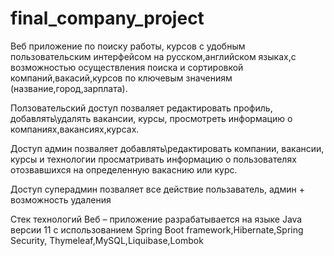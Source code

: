 # final_company_project
Веб приложение по поиску работы, курсов с удобным
пользовательским
интерфейсом на русском,английском  языках,с
возможностью осуществления поиска и сортировкой
компаний,вакасий,курсов по ключевым значениям
(название,город,зарплата).

Ползовательский доступ позваляет редактировать профиль,
добавлять\удалять вакансии, курсы,
просмотреть информацию о компаниях,вакансиях,курсах.

Доступ админ позваляет добавлять\редактировать компании,
вакансии, курсы и технологии
просматривать информацию о пользователях отозвавшихся на
определенную вакаснию или курс.

Доступ суперадмин позваляет все действие пользаватель,
админ + возможность удаления

Cтек технологий
Веб – приложение разрабатывается на языке Java версии
11 с использованием
Spring Boot framework,Hibernate,Spring Security,
Thymeleaf,MySQL,Liquibase,Lombok
